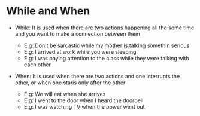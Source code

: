 # While and When

- While: It is used when there are two actions happening all the some time and you want to make a connection between them
  - E.g: Don't be sarcastic while my mother is talking somethin serious
  - E.g: I arrived at work while you were sleeping
  - E.g: I was paying attention to the class while they were talking with each other

- When: It is used when there are two actions and one interrupts the other, or when one staris only after the other
  - E.g: We will eat when she arrives
  - E.g: I went to the door when I heard the doorbell
  - E.g: I was watching TV when the power went out
  